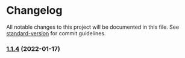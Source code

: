 # Changelog

All notable changes to this project will be documented in this file. See [standard-version](https://github.com/conventional-changelog/standard-version) for commit guidelines.

### [1.1.4](https://github.com/sogud/vuepress-theme-minimalism/compare/v1.1.2...v1.1.4) (2022-01-17)
